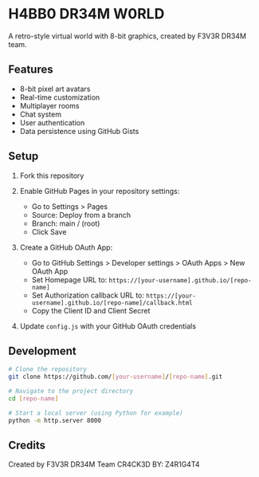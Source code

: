# H4BB0 DR34M W0RLD

A retro-style virtual world with 8-bit graphics, created by F3V3R DR34M team.

## Features

- 8-bit pixel art avatars
- Real-time customization
- Multiplayer rooms
- Chat system
- User authentication
- Data persistence using GitHub Gists

## Setup

1. Fork this repository
2. Enable GitHub Pages in your repository settings:
   - Go to Settings > Pages
   - Source: Deploy from a branch
   - Branch: main / (root)
   - Click Save

3. Create a GitHub OAuth App:
   - Go to GitHub Settings > Developer settings > OAuth Apps > New OAuth App
   - Set Homepage URL to: `https://[your-username].github.io/[repo-name]`
   - Set Authorization callback URL to: `https://[your-username].github.io/[repo-name]/callback.html`
   - Copy the Client ID and Client Secret

4. Update `config.js` with your GitHub OAuth credentials

## Development

```bash
# Clone the repository
git clone https://github.com/[your-username]/[repo-name].git

# Navigate to the project directory
cd [repo-name]

# Start a local server (using Python for example)
python -m http.server 8000
```

## Credits

Created by F3V3R DR34M Team
CR4CK3D BY: Z4R1G4T4
